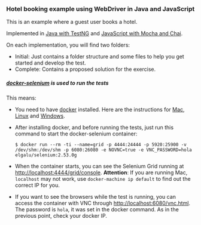 ### Hotel booking example using WebDriver in Java and JavaScript

This is an example where a guest user books a hotel.

Implemented in [Java with TestNG](https://github.com/diemol/frontend_testing/tree/master/hotel-booking/java-testng)
and [JavaScript with Mocha and Chai](https://github.com/diemol/frontend_testing/tree/master/hotel-booking/js-mocha-chai).

On each implementation, you will find two folders:
* Initial: Just contains a folder structure and some files to help you get started and develop the test.
* Complete: Contains a proposed solution for the exercise.

##### [docker-selenium](https://github.com/elgalu/docker-selenium) is used to run the tests
This means:
* You need to have [docker](https://www.docker.com/) installed. Here are the instructions for [Mac](https://docs.docker.com/mac/), [Linux](https://docs.docker.com/linux/) and [Windows](https://docs.docker.com/windows/).
* After installing docker, and before running the tests, just run this command to start the docker-selenium container:

  ```
  $ docker run --rm -ti --name=grid -p 4444:24444 -p 5920:25900 -v /dev/shm:/dev/shm -p 6080:26080 -e NOVNC=true -e VNC_PASSWORD=hola elgalu/selenium:2.53.0g
  ```
* When the container starts, you can see the Selenium Grid running at [http://localhost:4444/grid/console](http://localhost:4444/grid/console). **Attention**: If you are running Mac, `localhost` may not work, use `docker-machine ip default` to find out the correct IP for you.

* If you want to see the browsers while the test is running, you can access the container with VNC through [http://localhost:6080/vnc.html](http://localhost:6080/vnc.html). The password is `hola`, it was set in the docker command. As in the previous point, check your docker IP.
